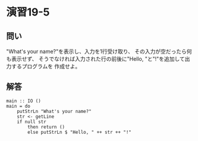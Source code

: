 演習19-5
========

問い
----

"What's your name?"を表示し、入力を1行受け取り、
その入力が空だったら何も表示せず、
そうでなければ入力された行の前後に"Hello, "と"!"を追加して出力するプログラムを
作成せよ。

解答
----

    main :: IO ()
    main = do
        putStrLn "What's your name?"
        str <- getLine
        if null str
            then return ()
            else putStrLn $ "Hello, " ++ str ++ "!"
